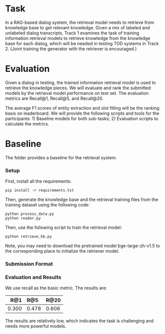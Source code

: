 # Task    
In a RAG-based dialog system, the retrieval model needs to retrieve from knowledge base to get relevant knowledge. Given a mix of labeled and unlabeled dialog transcripts, Track 1 examines the task of training information retrieval models to retrieve knowledge from the knowledge base for each dialog, which will be needed in testing TOD systems in Track 2. (Joint training the generator with the retriever is encouraged.)
# Evaluation  
Given a dialog in testing, the trained information retrieval model is used to retrieve the knowledge pieces. We will evaluate and rank the submitted models by the retrieval model performance on test set. The evaluation metrics are Recall@1, Recall@5, and Recall@20.  

The average F1 scores of entity extraction and slot filling will be the ranking basis on leaderboard. We will provide the following scripts and tools for the participants: 1) Baseline models for both sub-tasks; 2) Evaluation scripts to calculate the metrics.

# Baseline 
The folder provides a baseline for the retrieval system.  

### Setup
First, install all the requirements:
```Shell
pip install -r requirements.txt 
```

Then, generate the knowledge base and the retrieval training files from the training dataset using the following code:
```Shell
python process_data.py
python reader.py
```

Then, use the following script to train the retrieval model:
```Shell
python retrieve_kb.py
```

Note, you may need to download the pretrained model bge-large-zh-v1.5 to the corresponding place to initialize the retriever model. 
### Submission Format


### Evaluation and Results
We use recall as the basic metric. The results are:

| R@1  | R@5 | R@20 |
| ---: | :--- |:--- |
|0.300 | 0.478|0.606|

The results are relatively low, which indicates the task is challenging and needs more powerful models. 

